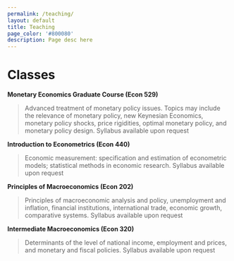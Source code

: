 ```yaml
---
permalink: /teaching/
layout: default
title: Teaching
page_color: '#800080'
description: Page desc here
---
```


# Classes

**Monetary Economics Graduate Course (Econ 529)**

> Advanced treatment of monetary policy issues. Topics may include the relevance of monetary policy, new Keynesian Economics, monetary policy shocks, price rigidities, optimal monetary policy, and monetary policy design. Syllabus available upon request

**Introduction to Econometrics (Econ 440)**

> Economic measurement: specification and estimation of econometric models; statistical methods in economic research. Syllabus available upon request

**Principles of Macroeconomics (Econ 202)**

> Principles of macroeconomic analysis and policy, unemployment and inflation, financial institutions, international trade, economic growth, comparative systems. Syllabus available upon request

**Intermediate Macroeconomics (Econ 320)**

> Determinants of the level of national income, employment and prices, and monetary and fiscal policies. Syllabus available upon request